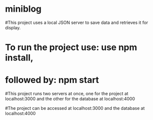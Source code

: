 # miniblog

#This project uses a local JSON server to save data and retrieves it for display.

# To run the project use: use npm install,
# followed by: npm start

#This project runs two servers at once, one for the project at localhost:3000 and the other for the database at localhost:4000

#The project can be accessed at localhost:3000 and the database at localhost:4000
